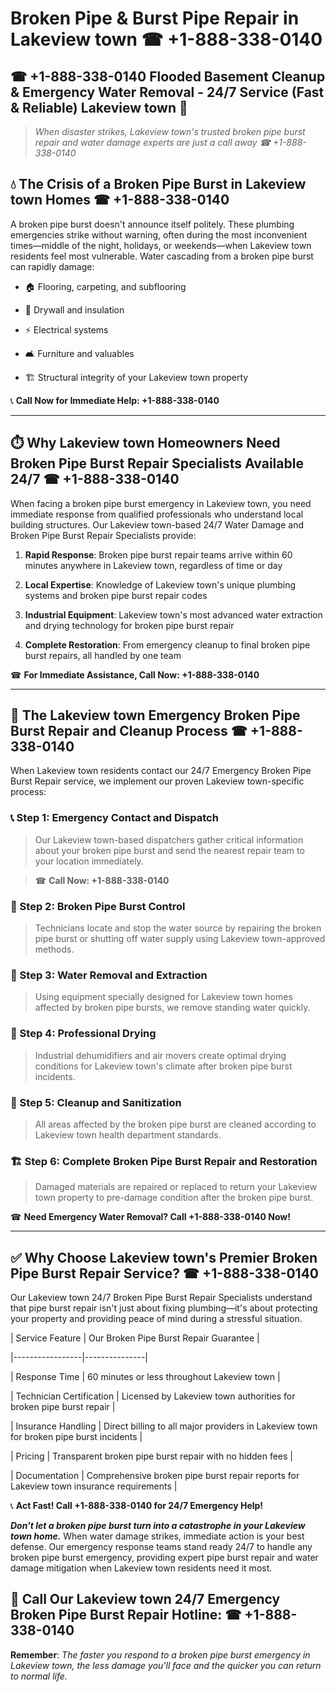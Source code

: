 # Broken Pipe & Burst Pipe Repair in Lakeview town ☎ +1-888-338-0140  
## ☎ +1-888-338-0140 Flooded Basement Cleanup & Emergency Water Removal - 24/7 Service (Fast & Reliable) Lakeview town 🚨  

> *When disaster strikes, Lakeview town's trusted broken pipe burst repair and water damage experts are just a call away ☎ +1-888-338-0140*  

## 💧 The Crisis of a Broken Pipe Burst in Lakeview town Homes ☎ +1-888-338-0140  

A broken pipe burst doesn't announce itself politely. These plumbing emergencies strike without warning, often during the most inconvenient times—middle of the night, holidays, or weekends—when Lakeview town residents feel most vulnerable. Water cascading from a broken pipe burst can rapidly damage:  

* 🏠 Flooring, carpeting, and subflooring  
* 🧱 Drywall and insulation  
* ⚡ Electrical systems  
* 🛋️ Furniture and valuables  
* 🏗️ Structural integrity of your Lakeview town property  

📞 **Call Now for Immediate Help: +1-888-338-0140**  

---  

## ⏱️ Why Lakeview town Homeowners Need Broken Pipe Burst Repair Specialists Available 24/7 ☎ +1-888-338-0140  

When facing a broken pipe burst emergency in Lakeview town, you need immediate response from qualified professionals who understand local building structures. Our Lakeview town-based 24/7 Water Damage and Broken Pipe Burst Repair Specialists provide:  

1. **Rapid Response**: Broken pipe burst repair teams arrive within 60 minutes anywhere in Lakeview town, regardless of time or day  
2. **Local Expertise**: Knowledge of Lakeview town's unique plumbing systems and broken pipe burst repair codes  
3. **Industrial Equipment**: Lakeview town's most advanced water extraction and drying technology for broken pipe burst repair  
4. **Complete Restoration**: From emergency cleanup to final broken pipe burst repairs, all handled by one team  

☎ **For Immediate Assistance, Call Now: +1-888-338-0140**  

---  

## 🔧 The Lakeview town Emergency Broken Pipe Burst Repair and Cleanup Process ☎ +1-888-338-0140  

When Lakeview town residents contact our 24/7 Emergency Broken Pipe Burst Repair service, we implement our proven Lakeview town-specific process:  

### 📞 Step 1: Emergency Contact and Dispatch  
> Our Lakeview town-based dispatchers gather critical information about your broken pipe burst and send the nearest repair team to your location immediately.  
> ☎ **Call Now: +1-888-338-0140**  

### 🚿 Step 2: Broken Pipe Burst Control  
> Technicians locate and stop the water source by repairing the broken pipe burst or shutting off water supply using Lakeview town-approved methods.  

### 🌊 Step 3: Water Removal and Extraction  
> Using equipment specially designed for Lakeview town homes affected by broken pipe bursts, we remove standing water quickly.  

### 💨 Step 4: Professional Drying  
> Industrial dehumidifiers and air movers create optimal drying conditions for Lakeview town's climate after broken pipe burst incidents.  

### 🧼 Step 5: Cleanup and Sanitization  
> All areas affected by the broken pipe burst are cleaned according to Lakeview town health department standards.  

### 🏗️ Step 6: Complete Broken Pipe Burst Repair and Restoration  
> Damaged materials are repaired or replaced to return your Lakeview town property to pre-damage condition after the broken pipe burst.  

☎ **Need Emergency Water Removal? Call +1-888-338-0140 Now!**  

---  

## ✅ Why Choose Lakeview town's Premier Broken Pipe Burst Repair Service? ☎ +1-888-338-0140  

Our Lakeview town 24/7 Broken Pipe Burst Repair Specialists understand that pipe burst repair isn't just about fixing plumbing—it's about protecting your property and providing peace of mind during a stressful situation.  

| Service Feature | Our Broken Pipe Burst Repair Guarantee |  
|-----------------|---------------|  
| Response Time | 60 minutes or less throughout Lakeview town |  
| Technician Certification | Licensed by Lakeview town authorities for broken pipe burst repair |  
| Insurance Handling | Direct billing to all major providers in Lakeview town for broken pipe burst incidents |  
| Pricing | Transparent broken pipe burst repair with no hidden fees |  
| Documentation | Comprehensive broken pipe burst repair reports for Lakeview town insurance requirements |  

📞 **Act Fast! Call +1-888-338-0140 for 24/7 Emergency Help!**  

***Don't let a broken pipe burst turn into a catastrophe in your Lakeview town home.*** When water damage strikes, immediate action is your best defense. Our emergency response teams stand ready 24/7 to handle any broken pipe burst emergency, providing expert pipe burst repair and water damage mitigation when Lakeview town residents need it most.  

## 📱 Call Our Lakeview town 24/7 Emergency Broken Pipe Burst Repair Hotline: ☎ +1-888-338-0140  

**Remember**: *The faster you respond to a broken pipe burst emergency in Lakeview town, the less damage you'll face and the quicker you can return to normal life.*